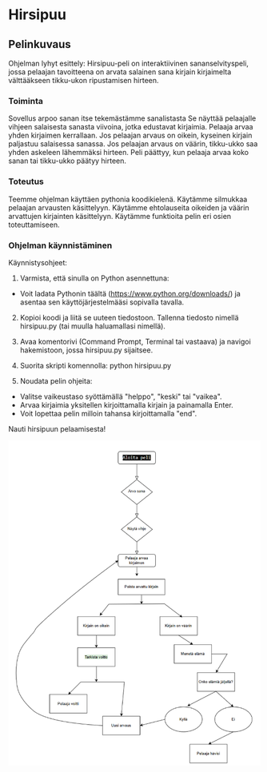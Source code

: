 # Hirsipuu

## Pelinkuvaus

Ohjelman lyhyt esittely:
Hirsipuu-peli on interaktiivinen sananselvityspeli, jossa pelaajan tavoitteena on arvata salainen sana kirjain kirjaimelta välttääkseen tikku-ukon ripustamisen hirteen.

### Toiminta

Sovellus arpoo sanan itse tekemästämme sanalistasta
Se näyttää pelaajalle vihjeen salaisesta sanasta viivoina, jotka edustavat kirjaimia.
Pelaaja arvaa yhden kirjaimen kerrallaan.
Jos pelaajan arvaus on oikein, kyseinen kirjain paljastuu salaisessa sanassa.
Jos pelaajan arvaus on väärin, tikku-ukko saa yhden askeleen lähemmäksi hirteen.
Peli päättyy, kun pelaaja arvaa koko sanan tai tikku-ukko päätyy hirteen.

### Toteutus

Teemme ohjelman käyttäen pythonia koodikielenä.
Käytämme silmukkaa pelaajan arvausten käsittelyyn.
Käytämme ehtolauseita oikeiden ja väärin arvattujen kirjainten käsittelyyn.
Käytämme funktioita pelin eri osien toteuttamiseen.

### Ohjelman käynnistäminen

Käynnistysohjeet:

1. Varmista, että sinulla on Python asennettuna:
- Voit ladata Pythonin täältä (https://www.python.org/downloads/) ja asentaa sen käyttöjärjestelmääsi sopivalla tavalla.

2. Kopioi koodi ja liitä se uuteen tiedostoon. Tallenna tiedosto nimellä hirsipuu.py (tai muulla haluamallasi nimellä).

3. Avaa komentorivi (Command Prompt, Terminal tai vastaava) ja navigoi hakemistoon, jossa hirsipuu.py sijaitsee.

4. Suorita skripti komennolla:
python hirsipuu.py

5. Noudata pelin ohjeita:

- Valitse vaikeustaso syöttämällä "helppo", "keski" tai "vaikea".
- Arvaa kirjaimia yksitellen kirjoittamalla kirjain ja painamalla Enter.
- Voit lopettaa pelin milloin tahansa kirjoittamalla "end".

Nauti hirsipuun pelaamisesta!


![Vuo-kaavio](images/vuokaaviohirsipuu.png)


